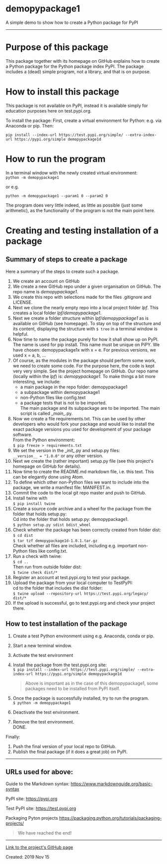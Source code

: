 # demopypackage1
A simple demo to show how to create a Python package for PyPI

***
# Purpose of this package
This package together with its homepage on GitHub explains how to create a Python package for the Python package index PyPI.
The package includes a (dead) simple program, not a library, and that is on purpose.

# How to install this package
This package is not available on PyPI, instead it is available simply for education purposes here on test.pypi.org.

To install the package:
First, create a virtual environment for Python:
e.g. via Anaconda or pip.
Then:

`pip install --index-url https://test.pypi.org/simple/ --extra-index-url https://pypi.org/simple demopypackage1d`

# How to run the program
In a terminal window with the newly created virtual environment:  
`python -m demopypackage1`

or e.g.   

`python -m demopypackage1 --param1 0 --param2 0`

The program does very little indeed, as little as possible (just some arithmetic), as the functionality of the program is not the main point here.

# Creating and testing installation of a package
## Summary of steps to create a package
Here a summary of the steps to create such a package.
1. We create an account on GitHub
2. We create a new GitHub repo under a given organisation on GitHub. The repo name is *demopypackage1*.
3. We create this repo with selections made for the files .gitignore and LICENSE.
4. Next we clone the nearly empty repo into a local project folder *lpf*. This creates a local folder *lpf/demopypackage1*.
5. Next we create a folder structure within *lpf/demopypackage1* as is available on GitHub (see homepage). To stay on top of the structure and its content, displaying the structure with `$ tree` in a terminal window is helpful.
6. Now time to name the package purely for how it shall show up on PyPI. The name is used for pip install.
This name must be unique on PiPY. We have chosen: demopypackage1x with x = e. For previous versions, we used x = a, b, ...
7. Of course, as the modules in the package should perform some work, we need to create some code. For the purpose here, the code is kept very very simple.
See the project homepage on GitHub.
Our repo name (locally within the *lpf*) is: *demopypackage1*.
To make things a bit more interesting, we include:
	- a main package in the repo folder: demopypackage1
	- a subpackage within demopypackage1
	- non-Python files like config.text
	- a package tests that is not to be imported.  
The main package and its subpackage are to be imported.
The main script is called \__main\__.py.
8. Now we create a file requirements.txt. This can be used by other developers who would fork your package and would like to install the exact package versions you used for development of your package software.   
From the Python environment:  
`$ pip freeze > requirements.txt`
9. We set the version in the \__init\__.py and setup.py files:  	
`__version__ = "1.0.0"` or any other version.
10. Next we create the (rather important) setup.py file (see this project's homepage on GitHub for details).
11. Now time to create the README.md markdown file, i.e. this text. This can be elegantly done using Atom.
12. To define which other non-Python files we want to include into the package, we write a manifest file: MANIFEST.in.
13. Commit the code to the local git repo master and push to GitHub.
14. Install twine with    
`$ pip install twine`
15. Create a source code archive and a wheel for the package from the folder that holds setup.py:  
Cd into the folder that holds setup.py: demopypackage1.   
`$ python setup.py sdist bdist_wheel`
16. Check whether the package has been correctly created from folder dist:  
`$ cd dist`    
`$ tar tzf demopypackage1d-1.0.1.tar.gz`    
Check whether all files are included, including e.g. important non-Python files like config.txt.
17. Run a check with twine:     
`$ cd ..`    
Then run from outside folder dist:      
`$ twine check dist/*`
18. Register an account at test.pypi.org to test your package.
19. Upload the package from your local computer to TestPyPI:  
cd to the folder that includes the dist folder:   
`$ twine upload --repository-url https://test.pypi.org/legacy/ dist/* `
20. If the upload is successful, go to test.pypi.org and check your project there.


## How to test installation of the package
1. Create a test Python environment using e.g. Anaconda, conda or pip.
2. Start a new terminal window.
3. Activate the test environment
4. Install the package from the test.pypi.org site:   
`$ pip install --index-url https://test.pypi.org/simple/ --extra-index-url https://pypi.org/simple demopypackage1d`

    > Above is important as in the case of this demopypackage1, some packages need to be installed from PyPI itself.

5. Once the package is successfully installed, try to run the program.    
`$ python -m demopypackage1`
6. Deactivate the test environment.
7. Remove the test environment.   
DONE.

Finally:
1. Push the final version of your local repo to GitHub.
2. Publish the final package (if it does a great job) on PyPI.
***
## URLs used for above:   
Guide to the Markdown syntax:    https://www.markdownguide.org/basic-syntax

PyPI site:
https://pypi.org

Test PyPI site:
https://test.pypi.org

Packaging Pyton projects
https://packaging.python.org/tutorials/packaging-projects/

> We have reached the end!

***
[Link to the project's GitHub page](https://github.com/YUCtechlab/demopypackage1)

Created: 2019 Nov 15
